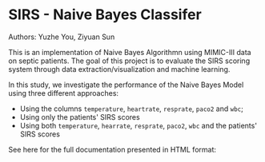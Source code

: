 # SIRS - Naive Bayes Classifer
Authors: Yuzhe You, Ziyuan Sun

This is an implementation of Naive Bayes Algorithmn using MIMIC-III data on septic patients.
The goal of this project is to evaluate the SIRS scoring system through data extraction/visualization and machine learning.

In this study, we investigate the performance of the Naive Bayes Model using three different approaches:
* Using the columns `temperature`, `heartrate`, `resprate`, `paco2` and `wbc`;
* Using only the patients' SIRS scores
* Using both `temperature`, `hearrate`, `resprate`, `paco2`, `wbc` and the patients' SIRS scores

See here for the full documentation presented in HTML format: